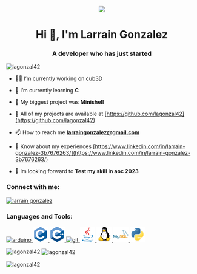 <p align="center"><img src="https://upload.wikimedia.org/wikipedia/commons/2/20/Matrix_Digital_rain_banner.gif" width="1600" height "100"/></p>
<h1 align="center">Hi 👋, I'm Larrain Gonzalez</h1>
<h3 align="center">A developer who has just started</h3>

<p align="left"> <img src="https://komarev.com/ghpvc/?username=lagonzal42&label=Profile%20views&color=0e75b6&style=flat" alt="lagonzal42" /> </p>

- 👨‍💻 I’m currently working on [cub3D](https://github.com/victor-zayas/cub3D)

- 🌱 I’m currently learning **C**

- 📝 My biggest project was **Minishell**

- 📄 All of my projects are available at [https://github.com/lagonzal42](https://github.com/lagonzal42)

- 📫 How to reach me **larraingonzalez@gmail.com**

- 📄 Know about my experiences [https://www.linkedin.com/in/larrain-gonzalez-3b7676263/](https://www.linkedin.com/in/larrain-gonzalez-3b7676263/)

- 🔭 Im looking forward to **Test my skill in aoc 2023**

<h3 align="left">Connect with me:</h3>
<p align="left">
<a href="https://linkedin.com/in/larrain gonzalez" target="blank"><img align="center" src="https://raw.githubusercontent.com/rahuldkjain/github-profile-readme-generator/master/src/images/icons/Social/linked-in-alt.svg" alt="larrain gonzalez" height="30" width="40" /></a>
</p>

<h3 align="left">Languages and Tools:</h3>
<p align="left"> <a href="https://www.arduino.cc/" target="_blank" rel="noreferrer"> <img src="https://cdn.worldvectorlogo.com/logos/arduino-1.svg" alt="arduino" width="40" height="40"/> </a> <a href="https://www.cprogramming.com/" target="_blank" rel="noreferrer"> <img src="https://raw.githubusercontent.com/devicons/devicon/master/icons/c/c-original.svg" alt="c" width="40" height="40"/> </a> <a href="https://www.w3schools.com/cpp/" target="_blank" rel="noreferrer"> <img src="https://raw.githubusercontent.com/devicons/devicon/master/icons/cplusplus/cplusplus-original.svg" alt="cplusplus" width="40" height="40"/> </a> <a href="https://git-scm.com/" target="_blank" rel="noreferrer"> <img src="https://www.vectorlogo.zone/logos/git-scm/git-scm-icon.svg" alt="git" width="40" height="40"/> </a> <a href="https://www.java.com" target="_blank" rel="noreferrer"> <img src="https://raw.githubusercontent.com/devicons/devicon/master/icons/java/java-original.svg" alt="java" width="40" height="40"/> </a> <a href="https://www.linux.org/" target="_blank" rel="noreferrer"> <img src="https://raw.githubusercontent.com/devicons/devicon/master/icons/linux/linux-original.svg" alt="linux" width="40" height="40"/> </a> <a href="https://www.mysql.com/" target="_blank" rel="noreferrer"> <img src="https://raw.githubusercontent.com/devicons/devicon/master/icons/mysql/mysql-original-wordmark.svg" alt="mysql" width="40" height="40"/> </a> <a href="https://www.python.org" target="_blank" rel="noreferrer"> <img src="https://raw.githubusercontent.com/devicons/devicon/master/icons/python/python-original.svg" alt="python" width="40" height="40"/> </a> </p>

<p><img align="left" src="https://github-readme-stats.vercel.app/api/top-langs?username=lagonzal42&show_icons=true&locale=en&layout=compact" alt="lagonzal42" /></p>

<p>&nbsp;<img align="center" src="https://github-readme-stats.vercel.app/api?username=lagonzal42&show_icons=true&locale=en" alt="lagonzal42" /></p>

<p><img align="center" src="https://github-readme-streak-stats.herokuapp.com/?user=lagonzal42&" alt="lagonzal42" /></p>
